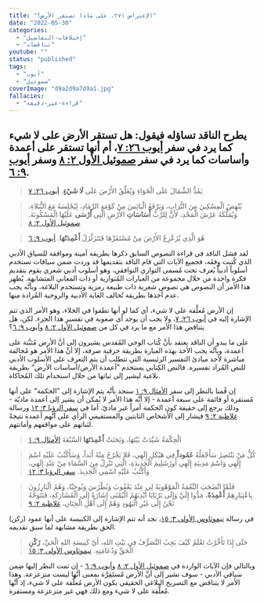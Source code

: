 ```yaml
---
title: "الإعتراض ٢٧١، على ماذا تستقر الأرض؟"
date: "2022-05-30"
categories:
  - "إختلافات-التفاصيل"
  - "تناقضات"
youtube: ""
status: "published"
tags:
  - "أيوب"
  - "صموئيل"
coverImage: "d9a2d9a7d9a1.jpg"
fallacies:
  - "قراءة-غير-دقيقة"
---
```


## **يطرح الناقد تساؤله فيقول: هل تستقر الأرض على لا شيء كما يرد في سفر [أيوب ٢٦: ٧](https://www.bible.com//bible/101/JOB.7.26)، أم أنها تستقر على أعمدة وأساسات كما يرد في سفر [صموئيل الأول ٢: ٨](https://www.bible.com//bible/101/1SA.2.8) وسفر [أيوب ٩: ٦](https://www.bible.com//bible/101/JOB.9.6).**

> يَمُدُّ الشِّمَالَ عَلَى الْخَوَاءِ وَيُعَلِّقُ الأَرْضَ عَلَى **لَا شَيْءٍ**. [أيوب ٢٦: ٧](https://www.bible.com//bible/101/JOB.7.26)

> يُنْهِضُ الْمِسْكِينَ مِنَ التُّرَابِ، وَيَرْفَعُ الْبَائِسَ مِنْ كَوْمَةِ الرَّمَادِ، لِيُجْلِسَهُ مَعَ النُّبَلاءِ، وَيُمَلِّكَهُ عَرْشَ الْمَجْدِ، لأَنَّ لِلرَّبِّ **أَسَاسَاتِ** الأَرْضِ الَّتِي **أَرْسَى** عَلَيْهَا الْمَسْكُونَةَ. [صموئيل الأول ٢: ٨](https://www.bible.com//bible/101/1SA.2.8)

> هُوَ الَّذِي يُزَعْزِعُ الأَرْضَ مِنْ مُسْتَقَرِّهَا فَتَتَزَلْزَلُ **أَعْمِدَتُهَا**. [أيوب ٩: ٦](https://www.bible.com//bible/101/JOB.9.6)

لقد فشل الناقد في قراءة النصوص السابق ذكرها بطريقة أمينة وموافقة للسياق الأدبي الذي كُتبت وِفقَه، فجميع الآيات التي قام الناقد بتقديمها قد وردت ضمن سياقات تستخدم أسلوباً أدبياً يُعرف تحت مُسمى التوازي التوافقي، وهو أسلوب أدبي شعري يقوم بتقديم فكرة واحدة من خلال مجموعة من العبارات المُتوازية أو ذات المعاني المتشابهة. يُظهِر هذا الأمر أن النصوص هي نصوص شعرية ذات طبيعة رمزية وتستخدم البلاغة، وبأنَّه يجب عدم أخذها بطريقة تُخالف الغاية الأدبية والروحية المُرادة منها.

إن الأرض مُعلَّقة على لا شيء، أي كما لو أنها تطفوا في الخلاء، وهو الأمر الذي تتم الإشارة إليه في [أيوب ٢٦: ٧](https://www.bible.com//bible/101/JOB.7.26)، ولا يجب أن يوجد أي صعوبة في تفسير هذا الجزء. لكن، هل يتناقض هذا الأمر مع ما يرد في كل من [صموئيل الأول ٢: ٨](https://www.bible.com//bible/101/1SA.2.8) و[أيوب ٩: ٦](https://www.bible.com//bible/101/JOB.9.6)؟

على ما يبدو أن الناقد يعتقد بأنَّ كُتاب الوحي المُقدس يشيرون إلى أنَّ الأرض مُثبَّتة على أعمدة، وبأنَّه يجب الأخذ بهذه العبارة بطريقة حرفية صرفة، إلا أنَّ هذا الأمر هو مُخالفة مباشرة لأحد مبادئ التفسير الرئيسية التي تتطلب أن يتم التعرف على الأسلوب الأدبي للنص المُراد تفسيره. فالنص الكِتابي يستخدم ”أعمدة الأرض/أساسات الأرض“ بطريقة بلاغية ليشير إلى ثباتها من خلال استخدام تلك المُحاكاة.

إن قُمنا بالنظر إلى سفر [الأمثال ٩: ١](https://www.bible.com//bible/101/PRO.9.1) سنجد بأنَّه يتم الإشارة إلى ”الحكمة“ على أنها مُستقرة أو قائمة على سبعة أعمدة - إلا أنَّه هذا الأمر لا يُمكن أن يشير إلى أعمدة ماديّة - وذلك يرجع إلى حقيقة كون الحكمة أمراً غير ماديّ. أما في [سفر الرؤيا ٣: ١٢](https://www.bible.com//bible/101/REV.3.12) ورسالة [غلاطية ٢: ٩](https://www.bible.com//bible/101/GAL.2.9) فيشار إلى الأشخاص الثابتين والمستقيمي الرأي على أنَّهم أعمدة نتيجةً لثباتهم على مواقفهم وأمانتهم.

> الْحِكْمَةُ شَيَّدَتْ بَيْتَهَا، وَنَحَتَتْ **أَعْمِدَتَهَا** السَّبْعَةَ [الأمثال ٩: ١](https://www.bible.com//bible/101/PRO.9.1)

> كُلُّ مَنْ يَنْتَصِرُ سَأَجْعَلُهُ **عَمُوداً** فِي هَيْكَلِ إِلَهِي، فَلا يَخْرُجُ مِنْهُ أَبَداً، وَسَأَكْتُبُ عَلَيْهِ اسْمَ إِلَهِي وَاسْمَ مَدِينَةِ إِلَهِي أُورُشَلِيمَ الْجَدِيدَةِ، الَّتِي تَنْزِلُ مِنَ السَّمَاءِ مِنْ عِنْدِ إِلَهِي، وَأَكْتُبُ عَلَيْهِ اسْمِي الْجَدِيدَ. [سفر الرؤيا ٣: ١٢](https://www.bible.com//bible/101/REV.3.12)

> فَلَمَّا اتَّضَحَتِ النِّعْمَةُ الْمَوْهُوبَةُ لِي عِنْدَ يَعْقُوبَ وَبُطْرُسَ وَيُوحَنَّا، وَهُمُ الْبَارِزُونَ بِاعْتِبَارِهِمْ **أَعْمِدَةً**، مَدُّوا إِلَيَّ وَإِلَى بَرْنَابَا أَيْدِيَهُمُ الْيُمْنَى إِشَارَةً إِلَى الْمُشَارَكَةِ، فَنَتَوَجَّهُ نَحْنُ إِلَى غَيْرِ الْيَهُودِ وَهُمْ إِلَى أَهْلِ الْخِتَانِ، [غلاطية ٢: ٩](https://www.bible.com//bible/101/GAL.2.9)

في رسالة [تيموثاوس الأولى ٣: ١٥](https://www.bible.com//bible/101/1TI.3.15)، نجد أنه تتم الإشارة إلى الكنيسة على أنها عمود (ركن) الحق بطريقة مشابهة لما سبق تقديمه.

> حَتَّى إِذَا تَأَخَّرْتُ تَعْلَمُ كَيْفَ يَجِبُ التَّصَرُّفُ فِي بَيْتِ اللهِ، أَيْ كَنِيسَةِ اللهِ الْحَيِّ، **رُكْنِ** الْحَقِّ وَدُعَامَتِهِ. [تيموثاوس الأولى ٣: ١٥](https://www.bible.com//bible/101/1TI.3.15)

وبالتالي فإن الآيات الواردة في [صموئيل الأول ٢: ٨](https://www.bible.com//bible/101/1SA.2.8) و[أيوب ٩: ٦](https://www.bible.com//bible/101/JOB.9.6) - إن تمت النظر إليها ضِمن سياقي الأدبي - سوف تشير إلى أنَّ الأرض مُستَقِرَّة بمعنى أنَّها ليست متزعزعة. وهذا الأمر لا يتناقض مع التصريح البلاغي الحقيقي بكون الأرض مُعلَّقة على لا شيء، إذ أنَّها مُعلَّقة على لا شيء ومع ذلك فهي غير متزعزعة ومستقرة.
